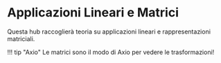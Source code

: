 # Applicazioni Lineari e Matrici

Questa hub raccoglierà teoria su applicazioni lineari e rappresentazioni matriciali.

!!! tip "Axio"
    Le matrici sono il modo di Axio per vedere le trasformazioni!
